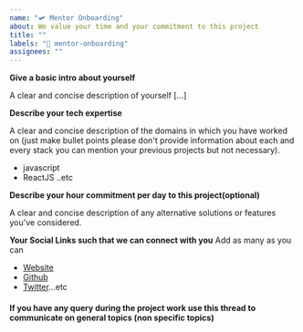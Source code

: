 ```yaml
---
name: "🛩 Mentor Onboarding"
about: We value your time and your commitment to this project
title: ""
labels: "🌟 mentor-onboarding"
assignees: ""
---
```


**Give a basic intro about yourself**

A clear and concise description of yourself [...]

**Describe your tech expertise**

A clear and concise description of the domains in which you have worked on (just make bullet points please don't provide information about each and every stack you can mention your previous projects but not necessary).

* javascript
* ReactJS
..etc

**Describe your hour commitment per day to this project(optional)**

A clear and concise description of any alternative solutions or features you've considered.




**Your Social Links such that we can connect with you**
Add as many as you can

* [Website](www.sample.com)
* [Github](www.sample.com)
* [Twitter](www.sample.com)...etc

#### If you have any query during the project work use this thread to communicate on general topics (non specific topics)

